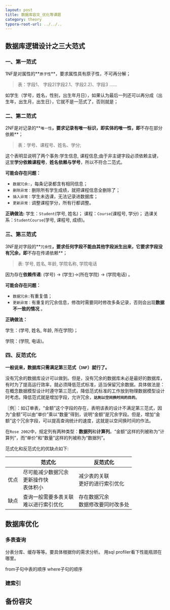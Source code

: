 ```yaml
---
layout: post
title: 数据库容灾_优化等课题
category: theory
typora-root-url: ../../..
---
```


## 数据库逻辑设计之三大范式

### 一、第一范式

1NF是对属性的**`原子性`**，要求属性具有原子性，不可再分解；

> 表：字段1、 字段2(字段2.1、字段2.2)、字段3 ......

如学生（学号，姓名，性别，出生年月日），如果认为最后一列还可以再分成（出生年，出生月，出生日），它就不是一范式了，否则就是；

### 二、第二范式

2NF是对记录的**`唯一性`**，要求记录有唯一标识，即实体的唯一性，即**不存在部分依赖**；

> 表：学号、课程号、姓名、学分;

这个表明显说明了两个事务:学生信息, 课程信息;由于非主键字段必须依赖主键，这里**学分依赖课程号**，**姓名依赖与学号**，所以不符合二范式。

**可能会存在问题：**

- `数据冗余:`，每条记录都含有相同信息；
- `删除异常：`删除所有学生成绩，就把课程信息全删除了；
- `插入异常：`学生未选课，无法记录进数据库；
- `更新异常：`调整课程学分，所有行都调整。

**正确做法:**
学生：`Student`(学号, 姓名)；
课程：`Course`(课程号, 学分)；
选课关系：`StudentCourse`(学号, 课程号, 成绩)。

### 三、第三范式

3NF是对字段的**`冗余性`**，要求任何字段不能由其他字段派生出来，它要求字段没有冗余，即**不存在传递依赖**；

> 表: 学号, 姓名, 年龄, 学院名称, 学院电话

因为存在**依赖传递**: (学号) → (学生)→(所在学院) → (学院电话) 。

**可能会存在问题：**

- `数据冗余:`有重复值；
- `更新异常：`有重复的冗余信息，修改时需要同时修改多条记录，否则会出现**数据不一致的情况** 。

**正确做法：**

学生：(学号, 姓名, 年龄, 所在学院)；

学院：(学院, 电话)。

### 四、反范式化

**一般说来，数据库只需满足第三范式（`3NF`）就行了。**

没有冗余的数据库设计可以做到。但是，没有冗余的数据库未必是最好的数据库，有时为了提高运行效率，就必须降低范式标准，适当保留冗余数据。具体做法是：在概念数据模型设计时遵守第三范式，降低范式标准的工作放到物理数据模型设计时考虑。降低范式就是增加字段，允许冗余，**`达到以空间换时间的目的`**。

〖例〗：如订单表，“金额”这个字段的存在，表明该表的设计不满足第三范式，因为“金额”可以由“单价”乘以“数量”得到，说明“金额”是冗余字段。但是，增加“金额”这个冗余字段，可以提高查询统计的速度，这就是以空间换时间的作法。

在`Rose 2002`中，规定列有两种类型：**数据列**和**计算列**。“金额”这样的列被称为“计算列”，而“单价”和“数量”这样的列被称为“数据列”。

范式化和反范式化的优缺点如下:

|      | 范式化                                           | 反范式化                               |
| ---- | ------------------------------------------------ | -------------------------------------- |
| 优点 | 尽可能减少数据冗余<br />更新操作快<br />表体积小 | 减少表的关联<br />更好的进行索引优化   |
| 缺点 | 查询一般需要多表关联<br />难以进行索引优化       | 存在数据冗余<br />数据修改要同时改多处 |



## 数据库优化

### 多表查询
分表分库、缓存等等。要具体根据你的需求分析。
用sql profiler看下性能瓶颈在哪里。

from子句中表的顺序
where子句的顺序

### 建索引

## 备份容灾



